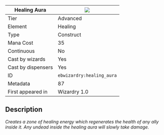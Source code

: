 | Healing Aura |![](https://github.com/Electroblob77/Wizardry/blob/1.12.2/src/main/resources/assets/ebwizardry/textures/spells/ebwizardry:healing_aura.png)|
|---|---|
| Tier | Advanced |
| Element | Healing |
| Type | Construct |
| Mana Cost | 35 |
| Continuous | No |
| Cast by wizards | Yes |
| Cast by dispensers | Yes |
| ID | `ebwizardry:healing_aura` |
| Metadata | 87 |
| First appeared in | Wizardry 1.0 |
## Description
_Creates a zone of healing energy which regenerates the health of any ally inside it. Any undead inside the healing aura will slowly take damage._